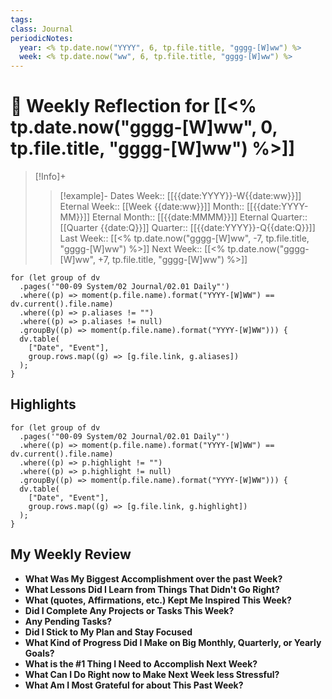 ```yaml
---
tags:
class: Journal
periodicNotes:
  year: <% tp.date.now("YYYY", 6, tp.file.title, "gggg-[W]ww") %>
  week: <% tp.date.now("ww", 6, tp.file.title, "gggg-[W]ww") %>
---
```

# 📅 Weekly Reflection for [[<% tp.date.now("gggg-[W]ww", 0, tp.file.title, "gggg-[W]ww") %>]]

> [!Info]+
>>[!example]- Dates
>>Week:: [[{{date:YYYY}}-W{{date:ww}}]]
>>Eternal Week:: [[Week {{date:ww}}]]
>>Month:: [[{{date:YYYY-MM}}]]
>>Eternal Month:: [[{{date:MMMM}}]]
>>Eternal Quarter:: [[Quarter {{date:Q}}]]
>>Quarter:: [[{{date:YYYY}}-Q{{date:Q}}]]
>>Last Week:: [[<% tp.date.now("gggg-[W]ww", -7, tp.file.title, "gggg-[W]ww") %>]]
>>Next Week:: [[<% tp.date.now("gggg-[W]ww", +7, tp.file.title, "gggg-[W]ww") %>]]

```dataviewjs
for (let group of dv
  .pages('"00-09 System/02 Journal/02.01 Daily"')
  .where((p) => moment(p.file.name).format("YYYY-[W]WW") == dv.current().file.name)
  .where((p) => p.aliases != "")
  .where((p) => p.aliases != null)
  .groupBy((p) => moment(p.file.name).format("YYYY-[W]WW"))) {
  dv.table(
    ["Date", "Event"],
    group.rows.map((g) => [g.file.link, g.aliases])
  );
}
```

## Highlights

```dataviewjs
for (let group of dv
  .pages('"00-09 System/02 Journal/02.01 Daily"')
  .where((p) => moment(p.file.name).format("YYYY-[W]WW") == dv.current().file.name)
  .where((p) => p.highlight != "")
  .where((p) => p.highlight != null)
  .groupBy((p) => moment(p.file.name).format("YYYY-[W]WW"))) {
  dv.table(
    ["Date", "Event"],
    group.rows.map((g) => [g.file.link, g.highlight])
  );
}
```

## My Weekly Review

- **What Was My Biggest Accomplishment over the past Week?**
- **What Lessons Did I Learn from Things That Didn't Go Right?**
- **What (quotes, Affirmations, etc.) Kept Me Inspired This Week?**
- **Did I Complete Any Projects or Tasks This Week?**
- **Any Pending Tasks?**
- **Did I Stick to My Plan and Stay Focused**
- **What Kind of Progress Did I Make on Big Monthly, Quarterly, or Yearly Goals?**
- **What is the #1 Thing I Need to Accomplish Next Week?**
- **What Can I Do Right now to Make Next Week less Stressful?**
- **What Am I Most Grateful for about This Past Week?**
